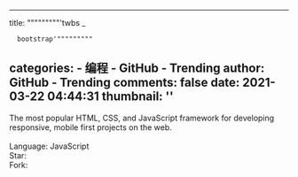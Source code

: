 
---
title: """""""""'twbs _

      bootstrap'"""""""""
categories: 
    - 编程
    - GitHub - Trending
author: GitHub - Trending
comments: false
date: 2021-03-22 04:44:31
thumbnail: ''
---

<div>   
The most popular HTML, CSS, and JavaScript framework for developing responsive, mobile first projects on the web.
    <br>
                            <br>Language: JavaScript
                            <br>Star: 
                            <br>Fork:   
</div>
            